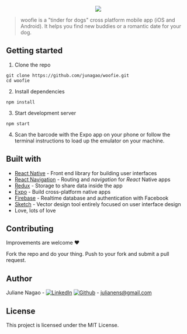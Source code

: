 <p align="center">
<img src="https://i.imgur.com/fcVCn24.png">
</p>


> woofie is a "tinder for dogs" cross platform mobile app (iOS and Android). It helps you find new buddies or a romantic date for your dog.


## Getting started

1. Clone the repo

```
git clone https://github.com/junagao/woofie.git
cd woofie
```

2. Install dependencies
```
npm install
```

3. Start development server
```
npm start
```

4. Scan the barcode with the Expo app on your phone or follow the terminal instructions to load up the emulator on your machine.


## Built with

* [React Native](https://facebook.github.io/react-native) - Front end library for building user interfaces
* [React Navigation](https://reactnavigation.org) - Routing and *navigation* for *React* Native apps
* [Redux](https://redux.js.org) - Storage to share data inside the app
* [Expo](https://expo.io) - Build cross-platform native apps
* [Firebase](https://firebase.google.com) - Realtime database and authentication with Facebook
* [Sketch](https://www.sketchapp.com) - Vector design tool entirely focused on user interface design
* Love, lots of love


## Contributing

Improvements are welcome ♥  

Fork the repo and do your thing. Push to your fork and submit a pull request.


## Author

Juliane Nagao - [![LinkedIn](https://i.imgur.com/sLCgM5h.png)](https://www.linkedin.com/in/junagao/) [![Github](https://i.imgur.com/9eAyxaw.png)](https://github.com/junagao) - julianens@gmail.com


## License

This project is licensed under the MIT License.
